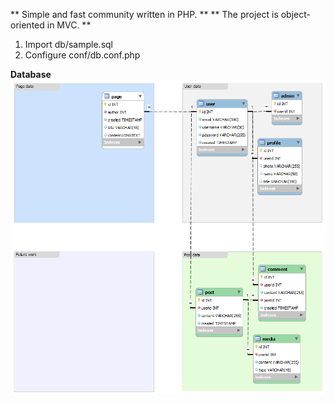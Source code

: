 ** Simple and fast community written in PHP. **
** The project is object-oriented in MVC. **

1. Import db/sample.sql
2. Configure conf/db.conf.php

**Database**
![Alt text](/db/model.png?raw=true "Optional Title")
